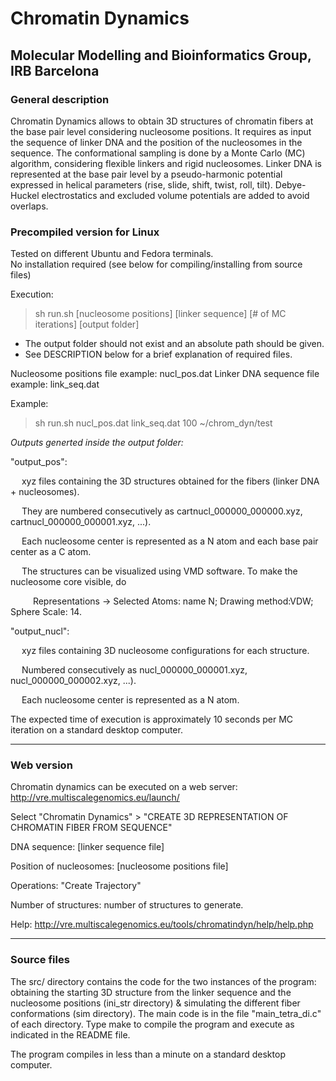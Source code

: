 # Chromatin Dynamics
## Molecular Modelling and Bioinformatics Group, IRB Barcelona

### General description

Chromatin Dynamics allows to obtain 3D structures of chromatin fibers at the base pair 
level considering nucleosome positions. It requires as input the sequence of linker DNA
and the position of the nucleosomes in the sequence. The conformational sampling is done
by a Monte Carlo (MC) algorithm, considering flexible linkers and rigid nucleosomes.
Linker DNA is represented at the base pair level by a pseudo-harmonic potential expressed
in helical parameters (rise, slide, shift, twist, roll, tilt). Debye-Huckel electrostatics
and excluded volume potentials are added to avoid overlaps.

### Precompiled version for Linux

Tested on different Ubuntu and Fedora terminals.<br/>
No installation required (see below for compiling/installing from source files)<br/>

Execution:

> sh run.sh [nucleosome positions] [linker sequence] [# of MC iterations] [output folder]

- The output folder should not exist and an absolute path should be given.
- See DESCRIPTION below for a brief explanation of required files.

Nucleosome positions file example: nucl_pos.dat
Linker DNA sequence file example: link_seq.dat

Example:

> sh run.sh nucl_pos.dat link_seq.dat 100 ~/chrom_dyn/test

*Outputs generted inside the output folder:*

"output_pos":

&emsp; xyz files containing the 3D structures obtained for the fibers (linker DNA + nucleosomes).

&emsp; They are numbered consecutively as cartnucl_000000_000000.xyz, cartnucl_000000_000001.xyz, ...).

&emsp; Each nucleosome center is represented as a N atom and each base pair center as a C atom.

&emsp; The structures can be visualized using VMD software. To make the nucleosome core visible, do

&emsp; &emsp; Representations -> Selected Atoms: name N; Drawing method:VDW; Sphere Scale: 14.

"output_nucl":

&emsp; xyz files containing 3D nucleosome configurations for each structure.

&emsp; Numbered consecutively as nucl_000000_000001.xyz, nucl_000000_000002.xyz, ...).

&emsp; Each nucleosome center is represented as a N atom.

The expected time of execution is approximately 10 seconds per MC iteration on a standard
desktop computer.

------------------------------------------------------------------------------------------
### Web version

Chromatin dynamics can be executed on a web server: http://vre.multiscalegenomics.eu/launch/

Select "Chromatin Dynamics" > "CREATE 3D REPRESENTATION OF CHROMATIN FIBER FROM SEQUENCE"

DNA sequence: [linker sequence file]

Position of nucleosomes: [nucleosome positions file]

Operations: "Create Trajectory"

Number of structures: number of structures to generate.

Help: http://vre.multiscalegenomics.eu/tools/chromatindyn/help/help.php

------------------------------------------------------------------------------------------
### Source files

The src/ directory contains the code for the two instances of the program: obtaining the
starting 3D structure from the linker sequence and the nucleosome positions (ini_str
directory) & simulating the different fiber conformations (sim directory). The main code
is in the file "main_tetra_di.c" of each directory. Type make to compile the program and
execute as indicated in the README file.

The program compiles in less than a minute on a standard desktop computer.

